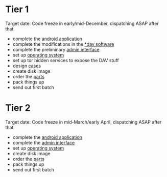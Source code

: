 Tier 1
======

Target date: Code freeze in early/mid-December, dispatching ASAP after that

 * complete the [android application][android application]
 * complete the modifications in the [*dav software][*dav software]
 * complete the preliminary [admin interface][admin interface]
 * set up [operating system][operating system]
 * set up tor hidden services to expose the DAV stuff
 * design [cases][cases]
 * create disk image
 * order the [parts][parts]
 * pack things up
 * send out first batch

Tier 2
======

Target date: Code freeze in mid-March/early April, dispatching ASAP after that

 * complete the [android application][android application]
 * complete the [admin interface][admin interface]
 * set up [operating system][operating system]
 * create disk image
 * order the [parts][parts]
 * pack things up
 * send out first batch

[android application]: implementation_plans/blob/master/android_app.md
[*dav software]:       implementation_plans/blob/master/dav.md
[admin interface]:     implementation_plans/blob/master/admin_iface.md
[operating system]:    implementation_plans/blob/master/operating_system.md
[cases]:               implementation_plans/blob/master/cases.md
[parts]:               implementation_plans/blob/master/parts.md
